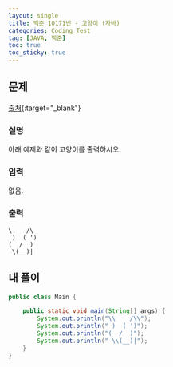 ```yaml
---
layout: single
title: 백준 10171번 - 고양이 (자바)
categories: Coding_Test
tag: [JAVA, 백준]
toc: true
toc_sticky: true
---
```


## 문제
[출처](https://www.acmicpc.net/problem/10171){:target="_blank"}
### 설명
아래 예제와 같이 고양이를 출력하시오.

### 입력
없음.

### 출력
```
\    /\
 )  ( ')
(  /  )
 \(__)|
```

## 내 풀이
```java
public class Main {

	public static void main(String[] args) {
		System.out.println("\\    /\\");
		System.out.println(" )  ( ')");
		System.out.println("(  /  )");
		System.out.println(" \\(__)|");
	}
}
```